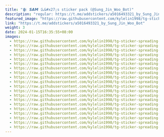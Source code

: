 ```yaml
---
title: "𒆜 𝙎𝘼𝙈 么&#x27;s sticker pack (@Sung_Jin_Woo_Bot)"
description: "regular: https://t.me/addstickers/a5016493321_by_Sung_Jin_Woo_Bot"
featured_image: "https://raw.githubusercontent.com/kylelin1998/tg-sticker-spreading-worldwide-images/main/img/2bb0c7cc-0250-486b-8919-3f6eb9dcc788.jpg"
link: "https://t.me/addstickers/a5016493321_by_Sung_Jin_Woo_Bot"
weight: 3
date: 2024-01-15T16:35:55+08:00
images:
  - https://raw.githubusercontent.com/kylelin1998/tg-sticker-spreading-worldwide-images/main/img/2bb0c7cc-0250-486b-8919-3f6eb9dcc788.jpg
  - https://raw.githubusercontent.com/kylelin1998/tg-sticker-spreading-worldwide-images/main/img/b949350d-71bc-46ec-9a4d-6289160d69f1.jpg
  - https://raw.githubusercontent.com/kylelin1998/tg-sticker-spreading-worldwide-images/main/img/fdfa4b33-75fa-4a7b-b511-3543b8d538be.jpg
  - https://raw.githubusercontent.com/kylelin1998/tg-sticker-spreading-worldwide-images/main/img/1fbad97a-3001-4c02-bf1f-89ca26c1b1c5.jpg
  - https://raw.githubusercontent.com/kylelin1998/tg-sticker-spreading-worldwide-images/main/img/b4ee1033-8f38-4d95-bb9e-84b778276597.jpg
  - https://raw.githubusercontent.com/kylelin1998/tg-sticker-spreading-worldwide-images/main/img/00ec0998-bac5-433b-927d-58527b2c4650.jpg
  - https://raw.githubusercontent.com/kylelin1998/tg-sticker-spreading-worldwide-images/main/img/fc614509-6198-4bfb-bcc9-e602bdfe3a07.jpg
  - https://raw.githubusercontent.com/kylelin1998/tg-sticker-spreading-worldwide-images/main/img/740cf6c1-a57d-47bc-b00c-314e9feb9375.jpg
  - https://raw.githubusercontent.com/kylelin1998/tg-sticker-spreading-worldwide-images/main/img/51898780-0d17-45de-97e2-93435f009cca.jpg
  - https://raw.githubusercontent.com/kylelin1998/tg-sticker-spreading-worldwide-images/main/img/ee792b2d-6c9f-4af5-b325-f876ae9a5796.jpg
  - https://raw.githubusercontent.com/kylelin1998/tg-sticker-spreading-worldwide-images/main/img/0b72ee7d-26c0-4ea1-9ed7-30cd9d753dc7.jpg
  - https://raw.githubusercontent.com/kylelin1998/tg-sticker-spreading-worldwide-images/main/img/27eb5bd3-8d50-4116-950a-d2ea1245828e.jpg
  - https://raw.githubusercontent.com/kylelin1998/tg-sticker-spreading-worldwide-images/main/img/003a9b6b-9314-40b8-b101-71eee09c8723.jpg
  - https://raw.githubusercontent.com/kylelin1998/tg-sticker-spreading-worldwide-images/main/img/25d2358e-2c54-43fe-8cc5-fb5d6f7cafe0.jpg
  - https://raw.githubusercontent.com/kylelin1998/tg-sticker-spreading-worldwide-images/main/img/c0943382-68a1-4c24-b2f0-dce1ab688508.jpg
  - https://raw.githubusercontent.com/kylelin1998/tg-sticker-spreading-worldwide-images/main/img/adc3c8d4-d0f4-40bc-8234-0e9c1f986471.jpg
  - https://raw.githubusercontent.com/kylelin1998/tg-sticker-spreading-worldwide-images/main/img/4e116b11-ca48-41eb-b32c-15eaad1fccd8.jpg
  - https://raw.githubusercontent.com/kylelin1998/tg-sticker-spreading-worldwide-images/main/img/cbd8fe2f-b4cc-431c-8f70-3fbaac7d4e84.jpg
  - https://raw.githubusercontent.com/kylelin1998/tg-sticker-spreading-worldwide-images/main/img/4de6e580-07f3-49f0-b9c6-ea18b8f90d8f.jpg
  - https://raw.githubusercontent.com/kylelin1998/tg-sticker-spreading-worldwide-images/main/img/f16b5c92-f4e3-4d02-8d95-4cba85e35d74.jpg
---
```

